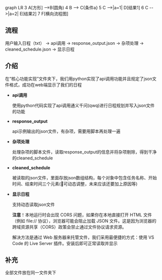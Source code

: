 graph LR
3 A[方形] -->B(圆角)
4     B --> C{条件a}
5     C -->|a=1| D[结果1]
6     C -->|a=2| E[结果2]
7     F[横向流程图]

## 流程

用户输入日程（txt） -> api调用 -> response_output.json -> 杂项处理 -> cleaned_schedule.json -> 显示日程

## 介绍

在“核心功能实现”文件夹下，我们用python实现了api调用功能并且规定了json文件格式，成功在web端显示了我们的日程

- **api调用**

  使用python代码实现了api调用通义千问(qwq)进行日程规划并写入json文件的功能

- **response_output**

  api示例输出的json文件，有杂项，需要用脚本再处理一遍

- **杂项处理**

  处理杂项的脚本文件，读取response_output的信息并将杂项剔除，得到干净的cleaned_schedule

- **cleaned_schedule**

  被读取的json文件，里面存放json数组结构，每个对象中包含任务名称、开始时间、结束时间三个元素(🎯可动态调整，未来应该还要加上原因等)

- **显示日程**

  支持动态读取json文件

  **注意**！本地运行时会出现 CORS 问题，如果你在本地直接打开 HTML 文件（例如 file:// 协议），浏览器可能会阻止加载 JSON 文件。这是因为浏览器的跨域资源共享（CORS）政策会禁止通过文件协议请求资源。

  解决方法是通过 Web 服务器来托管文件，我们采用最便捷的方式：使用 VS Code 的 Live Server 插件。安装后即可正常读取并显示

## 补充

全部文件放在同一文件夹下

  
